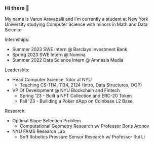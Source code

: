 ### Hi there 👋

My name is Varun Aravapalli and I'm currently a student at New York University studying Computer Science with minors in Math and Data Science

Internships:
- Summer 2023 SWE Intern @ Barclays Investment Bank
- Spring 2023 SWE Intern @ Numina
- Summer 2022 Data Science Intern @ Amnesia Media

Leadership:
- Head Computer Science Tutor at NYU
    - Teaching CS-1114, 1134, 2124 (Intro, Data Structures, OOP)
- VP Of Development @ NYU Blockchain and Fintech
    - Spring '23 - Built a NFT Collection and ERC-20 Token
    - Fall '23 - Builiding a Poker dApp on Coinbase L2 Base
 
Research:
- Optimal Slope Selection Problem
    - Computational Geometry Research w/ Professor Boris Aronov
- NYU FAMS Research Lab
    - Soft Robotics Pressure Sensor Research w/ Professor Rui Li
